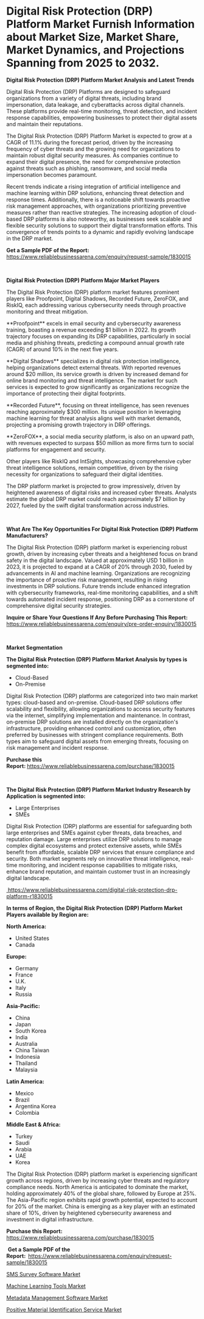 <p><h1>Digital Risk Protection (DRP) Platform Market Furnish Information about Market Size, Market Share, Market Dynamics, and Projections Spanning from 2025 to 2032.</h1></p><p><strong>Digital Risk Protection (DRP) Platform Market Analysis and Latest Trends</strong></p>
<p><p>Digital Risk Protection (DRP) Platforms are designed to safeguard organizations from a variety of digital threats, including brand impersonation, data leakage, and cyberattacks across digital channels. These platforms provide real-time monitoring, threat detection, and incident response capabilities, empowering businesses to protect their digital assets and maintain their reputations.</p><p>The Digital Risk Protection (DRP) Platform Market is expected to grow at a CAGR of 11.1% during the forecast period, driven by the increasing frequency of cyber threats and the growing need for organizations to maintain robust digital security measures. As companies continue to expand their digital presence, the need for comprehensive protection against threats such as phishing, ransomware, and social media impersonation becomes paramount.</p><p>Recent trends indicate a rising integration of artificial intelligence and machine learning within DRP solutions, enhancing threat detection and response times. Additionally, there is a noticeable shift towards proactive risk management approaches, with organizations prioritizing preventive measures rather than reactive strategies. The increasing adoption of cloud-based DRP platforms is also noteworthy, as businesses seek scalable and flexible security solutions to support their digital transformation efforts. This convergence of trends points to a dynamic and rapidly evolving landscape in the DRP market.</p></p>
<p><strong>Get a Sample PDF of the Report:&nbsp;</strong> <a href="https://www.reliablebusinessarena.com/enquiry/request-sample/1830015?utm_campaign=1891&utm_medium=2&utm_source=Github&utm_content=ia&utm_term=11032025&utm_id=digital-risk-protection-drp-platform">https://www.reliablebusinessarena.com/enquiry/request-sample/1830015</a></p>
<p>&nbsp;</p>
<p><strong>Digital Risk Protection (DRP) Platform Major Market Players</strong></p>
<p><p>The Digital Risk Protection (DRP) platform market features prominent players like Proofpoint, Digital Shadows, Recorded Future, ZeroFOX, and RiskIQ, each addressing various cybersecurity needs through proactive monitoring and threat mitigation.</p><p>**Proofpoint** excels in email security and cybersecurity awareness training, boasting a revenue exceeding $1 billion in 2022. Its growth trajectory focuses on expanding its DRP capabilities, particularly in social media and phishing threats, predicting a compound annual growth rate (CAGR) of around 10% in the next five years.</p><p>**Digital Shadows** specializes in digital risk protection intelligence, helping organizations detect external threats. With reported revenues around $20 million, its service growth is driven by increased demand for online brand monitoring and threat intelligence. The market for such services is expected to grow significantly as organizations recognize the importance of protecting their digital footprints.</p><p>**Recorded Future**, focusing on threat intelligence, has seen revenues reaching approximately $300 million. Its unique position in leveraging machine learning for threat analysis aligns well with market demands, projecting a promising growth trajectory in DRP offerings.</p><p>**ZeroFOX**, a social media security platform, is also on an upward path, with revenues expected to surpass $50 million as more firms turn to social platforms for engagement and security. </p><p>Other players like RiskIQ and IntSights, showcasing comprehensive cyber threat intelligence solutions, remain competitive, driven by the rising necessity for organizations to safeguard their digital identities. </p><p>The DRP platform market is projected to grow impressively, driven by heightened awareness of digital risks and increased cyber threats. Analysts estimate the global DRP market could reach approximately $7 billion by 2027, fueled by the swift digital transformation across industries.</p></p>
<p>&nbsp;</p>
<p><strong>What Are The Key Opportunities For Digital Risk Protection (DRP) Platform Manufacturers?</strong></p>
<p><p>The Digital Risk Protection (DRP) platform market is experiencing robust growth, driven by increasing cyber threats and a heightened focus on brand safety in the digital landscape. Valued at approximately USD 1 billion in 2023, it is projected to expand at a CAGR of 20% through 2030, fueled by advancements in AI and machine learning. Organizations are recognizing the importance of proactive risk management, resulting in rising investments in DRP solutions. Future trends include enhanced integration with cybersecurity frameworks, real-time monitoring capabilities, and a shift towards automated incident response, positioning DRP as a cornerstone of comprehensive digital security strategies.</p></p>
<p><strong>Inquire or Share Your Questions If Any Before Purchasing This Report:</strong> <a href="https://www.reliablebusinessarena.com/enquiry/pre-order-enquiry/1830015?utm_campaign=1891&utm_medium=2&utm_source=Github&utm_content=ia&utm_term=11032025&utm_id=digital-risk-protection-drp-platform">https://www.reliablebusinessarena.com/enquiry/pre-order-enquiry/1830015</a></p>
<p>&nbsp;</p>
<p><strong>Market Segmentation</strong></p>
<p><strong>The Digital Risk Protection (DRP) Platform Market Analysis by types is segmented into:</strong></p>
<p><ul><li>Cloud-Based</li><li>On-Premise</li></ul></p>
<p><p>Digital Risk Protection (DRP) platforms are categorized into two main market types: cloud-based and on-premise. Cloud-based DRP solutions offer scalability and flexibility, allowing organizations to access security features via the internet, simplifying implementation and maintenance. In contrast, on-premise DRP solutions are installed directly on the organization's infrastructure, providing enhanced control and customization, often preferred by businesses with stringent compliance requirements. Both types aim to safeguard digital assets from emerging threats, focusing on risk management and incident response.</p></p>
<p><strong>Purchase this Report:&nbsp;</strong><a href="https://www.reliablebusinessarena.com/purchase/1830015?utm_campaign=1891&utm_medium=2&utm_source=Github&utm_content=ia&utm_term=11032025&utm_id=digital-risk-protection-drp-platform">https://www.reliablebusinessarena.com/purchase/1830015</a></p>
<p>&nbsp;</p>
<p><strong>The Digital Risk Protection (DRP) Platform Market Industry Research by Application is segmented into:</strong></p>
<p><ul><li>Large Enterprises</li><li>SMEs</li></ul></p>
<p><p>Digital Risk Protection (DRP) platforms are essential for safeguarding both large enterprises and SMEs against cyber threats, data breaches, and reputation damage. Large enterprises utilize DRP solutions to manage complex digital ecosystems and protect extensive assets, while SMEs benefit from affordable, scalable DRP services that ensure compliance and security. Both market segments rely on innovative threat intelligence, real-time monitoring, and incident response capabilities to mitigate risks, enhance brand reputation, and maintain customer trust in an increasingly digital landscape.</p></p>
<p><a href="https://www.reliablebusinessarena.com/digital-risk-protection-drp-platform-r1830015?utm_campaign=1891&utm_medium=2&utm_source=Github&utm_content=ia&utm_term=11032025&utm_id=digital-risk-protection-drp-platform">&nbsp;https://www.reliablebusinessarena.com/digital-risk-protection-drp-platform-r1830015</a></p>
<p><strong>In terms of Region, the Digital Risk Protection (DRP) Platform Market Players available by Region are:</strong></p>
<p>
    <p> <strong> North America: </strong>
        <ul>
            <li>United States</li>
            <li>Canada</li>
        </ul>
        </p> 
    <p> <strong> Europe: </strong>
        <ul>
            <li>Germany</li>
            <li>France</li>
            <li>U.K.</li>
            <li>Italy</li>
            <li>Russia</li>
        </ul>
        </p> 
    <p> <strong> Asia-Pacific: </strong>
        <ul>
            <li>China</li>
            <li>Japan</li>
            <li>South Korea</li>
            <li>India</li>
            <li>Australia</li>
            <li>China Taiwan</li>
            <li>Indonesia</li>
            <li>Thailand</li>
            <li>Malaysia</li>
        </ul>
        </p> 
    <p> <strong> Latin America: </strong>
        <ul>
            <li>Mexico</li>
            <li>Brazil</li>
            <li>Argentina Korea</li>
            <li>Colombia</li>
        </ul>
        </p> 
    <p> <strong> Middle East & Africa: </strong>
        <ul>
            <li>Turkey</li>
            <li>Saudi</li>
            <li>Arabia</li>
            <li>UAE</li>
            <li>Korea</li>
        </ul>
    </p>
    </p>
<p><p>The Digital Risk Protection (DRP) platform market is experiencing significant growth across regions, driven by increasing cyber threats and regulatory compliance needs. North America is anticipated to dominate the market, holding approximately 40% of the global share, followed by Europe at 25%. The Asia-Pacific region exhibits rapid growth potential, expected to account for 20% of the market. China is emerging as a key player with an estimated share of 10%, driven by heightened cybersecurity awareness and investment in digital infrastructure.</p></p>
<p><strong>Purchase this Report: </strong><a href="https://www.reliablebusinessarena.com/purchase/1830015?utm_campaign=1891&utm_medium=2&utm_source=Github&utm_content=ia&utm_term=11032025&utm_id=digital-risk-protection-drp-platform">https://www.reliablebusinessarena.com/purchase/1830015</a></p>
<p>&nbsp;<strong>Get a Sample PDF of the Report:&nbsp;&nbsp;</strong><a href="https://www.reliablebusinessarena.com/enquiry/request-sample/1830015?utm_campaign=1891&utm_medium=2&utm_source=Github&utm_content=ia&utm_term=11032025&utm_id=digital-risk-protection-drp-platform">https://www.reliablebusinessarena.com/enquiry/request-sample/1830015</a></p>
<p><strong></strong></p>
<p><p><a href="https://github.com/muskoaizahfi/Market-Research-Report-List-1/blob/main/sms-survey-software-market.md?utm_campaign=1891&utm_medium=2&utm_source=Github&utm_content=ia&utm_term=11032025&utm_id=digital-risk-protection-drp-platform">SMS Survey Software Market</a></p><p><a href="https://github.com/ryantindyaiz/Market-Research-Report-List-1/blob/main/machine-learning-tools-market.md?utm_campaign=1891&utm_medium=2&utm_source=Github&utm_content=ia&utm_term=11032025&utm_id=digital-risk-protection-drp-platform">Machine Learning Tools Market</a></p><p><a href="https://github.com/thapabylers2/Market-Research-Report-List-1/blob/main/metadata-management-software-market.md?utm_campaign=1891&utm_medium=2&utm_source=Github&utm_content=ia&utm_term=11032025&utm_id=digital-risk-protection-drp-platform">Metadata Management Software Market</a></p><p><a href="https://github.com/motosyuliq/Market-Research-Report-List-1/blob/main/positive-material-identification-service-market.md?utm_campaign=1891&utm_medium=2&utm_source=Github&utm_content=ia&utm_term=11032025&utm_id=digital-risk-protection-drp-platform">Positive Material Identification Service Market</a></p></p>